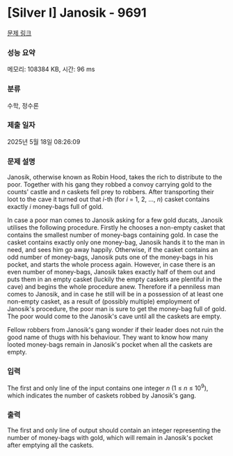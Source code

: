 # [Silver I] Janosik - 9691 

[문제 링크](https://www.acmicpc.net/problem/9691) 

### 성능 요약

메모리: 108384 KB, 시간: 96 ms

### 분류

수학, 정수론

### 제출 일자

2025년 5월 18일 08:26:09

### 문제 설명

<p>Janosik, otherwise known as Robin Hood, takes the rich to distribute to the poor. Together with his gang they robbed a convoy carrying gold to the counts' castle and <em>n</em> caskets fell prey to robbers. After transporting their loot to the cave it turned out that <em>i</em>-th (for <em>i</em> = 1, 2, ..., <em>n</em>) casket contains exactly <em>i</em> money-bags full of gold.</p>

<p>In case a poor man comes to Janosik asking for a few gold ducats, Janosik utilises the following procedure. Firstly he chooses a non-empty casket that contains the smallest number of money-bags containing gold. In case the casket contains exactly only one money-bag, Janosik hands it to the man in need, and sees him go away happily. Otherwise, if the casket contains an odd number of money-bags, Janosik puts one of the money-bags in his pocket, and starts the whole process again. However, in case there is an even number of money-bags, Janosik takes exactly half of them out and puts them in an empty casket (luckily the empty caskets are plentiful in the cave) and begins the whole procedure anew. Therefore if a penniless man comes to Janosik, and in case he still will be in a possession of at least one non-empty casket, as a result of (possibly multiple) employment of Janosik's procedure, the poor man is sure to get the money-bag full of gold. The poor would come to the Janosik's cave until all the caskets are empty.</p>

<p>Fellow robbers from Janosik's gang wonder if their leader does not ruin the good name of thugs with his behaviour. They want to know how many looted money-bags remain in Janosik's pocket when all the caskets are empty.</p>

### 입력 

 <p>The first and only line of the input contains one integer <em>n</em> (1 ≤ <em>n</em> ≤ 10<sup>9</sup>), which indicates the number of caskets robbed by Janosik's gang.</p>

### 출력 

 <p>The first and only line of output should contain an integer representing the number of money-bags with gold, which will remain in Janosik's pocket after emptying all the caskets.</p>

